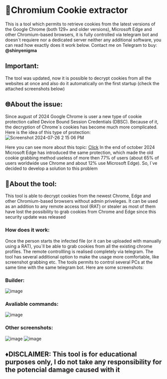# 🍪Chromium Cookie extractor
This is a tool which permits to retrieve cookies from the latest versions of the Google Chrome (both 129+ and older versions), Microsoft Edge and other Chromium-based browsers, it is fully controlled via telegram bot and doesn`t requiere nor a dedicated server neither any additional software, you can read how exactly does it work below. Contact me on Telegram to buy: **@shinyenigma**
## Important:
The tool was updated, now it is possible to decrypt cookies from all the websites at once and also do it automatically on the first startup (check the attached screenshots below)
## 🌐About the issue:
Since august of 2024 Google Chrome is user a new type of cookie protection called Device Bound Session Credentials (DBSC). Because of it, the decryption of Chrome`s cookies has become much more complicated. Here is the idea of this type of protection:
![Screenshot 2024-07-26 2 15 06 PM](https://github.com/user-attachments/assets/3ca32f75-7d41-4c5d-afbf-aba2111dcc8b)

Here you can see more about this topic: [Click](https://security.googleblog.com/2024/07/improving-security-of-chrome-cookies-on.html?m=1)
In the end of october 2024 Microsoft Edge has introduced the same protection, which made the old cookie grabbing method useless of more then 77% of users (about 65% of users worldwide use Chrome and about 12% use Microsoft Edge). So, I`ve decided to develop a solution to this problem

## 🔑About the tool:
This tool is able to decrypt cookies from the newest Chrome, Edge and other Chromium-based browsers without admin priveleges. It can be used as an addition to any remote access tool (RAT) or stealer as most of them have lost the possibility to grab cookies from Chrome and Edge since this security update was released
### How does it work:
Once the person starts the infected file (or it can be uploaded with manually using a RAT), you`ll be able to grab cookies from all the existing chrome profiles. The remote controllling is realised completely via telegram. The tool has several additional option to make the usage more comfortable, like screenshot grabbing etc. The tools permits to control several PCs at the same time with the same telegram bot. Here are some screenshots:
### Builder:
![image](https://github.com/user-attachments/assets/f6571f7e-54da-4871-8345-84c9897cd934)

### Avaliable commands:
![image](https://github.com/user-attachments/assets/b09f5b34-6603-4973-8f9b-2bf7d999b601)

### Other screenshots:
![image](https://github.com/user-attachments/assets/3369066e-f2c0-4317-94e5-78341029a6c1)
![image](https://github.com/user-attachments/assets/4c2a751d-cdaa-46dc-b7f8-cf310c7766de)

## ♦️DISCLAIMER: This tool is for educational purposes only, I do not take any responsibility for the potencial damage caused with it
